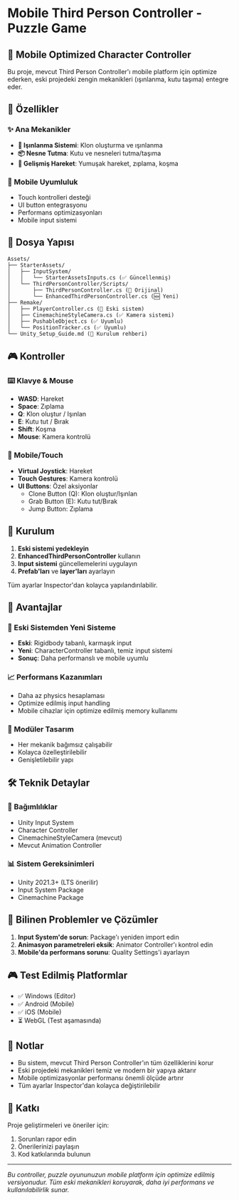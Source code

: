 # Mobile Third Person Controller - Puzzle Game

## 📱 Mobile Optimized Character Controller

Bu proje, mevcut Third Person Controller'ı mobile platform için optimize ederken, eski projedeki zengin mekanikleri (ışınlanma, kutu taşıma) entegre eder.

## 🚀 Özellikler

### ✨ Ana Mekanikler
- **🔄 Işınlanma Sistemi**: Klon oluşturma ve ışınlanma
- **📦 Nesne Tutma**: Kutu ve nesneleri tutma/taşıma
- **🏃 Gelişmiş Hareket**: Yumuşak hareket, zıplama, koşma

### 📱 Mobile Uyumluluk
- Touch kontrolleri desteği
- UI button entegrasyonu
- Performans optimizasyonları
- Mobile input sistemi

## 📂 Dosya Yapısı

```
Assets/
├── StarterAssets/
│   ├── InputSystem/
│   │   └── StarterAssetsInputs.cs (✅ Güncellenmiş)
│   └── ThirdPersonController/Scripts/
│       ├── ThirdPersonController.cs (📄 Orijinal)
│       └── EnhancedThirdPersonController.cs (🆕 Yeni)
├── Remake/
│   ├── PlayerController.cs (📄 Eski sistem)
│   ├── CinemachineStyleCamera.cs (✅ Kamera sistemi)
│   ├── PushableObject.cs (✅ Uyumlu)
│   └── PositionTracker.cs (✅ Uyumlu)
└── Unity_Setup_Guide.md (📖 Kurulum rehberi)
```

## 🎮 Kontroller

### ⌨️ Klavye & Mouse
- **WASD**: Hareket
- **Space**: Zıplama
- **Q**: Klon oluştur / Işınlan
- **E**: Kutu tut / Bırak
- **Shift**: Koşma
- **Mouse**: Kamera kontrolü

### 📱 Mobile/Touch
- **Virtual Joystick**: Hareket
- **Touch Gestures**: Kamera kontrolü
- **UI Buttons**: Özel aksiyonlar
  - Clone Button (Q): Klon oluştur/Işınlan
  - Grab Button (E): Kutu tut/Bırak
  - Jump Button: Zıplama

## 🔧 Kurulum

1. **Eski sistemi yedekleyin**
2. **EnhancedThirdPersonController** kullanın
3. **Input sistemi** güncellemelerini uygulayın
4. **Prefab'ları** ve **layer'ları** ayarlayın

Tüm ayarlar Inspector'dan kolayca yapılandırılabilir.

## 🎯 Avantajlar

### 🔄 Eski Sistemden Yeni Sisteme
- **Eski**: Rigidbody tabanlı, karmaşık input
- **Yeni**: CharacterController tabanlı, temiz input sistemi
- **Sonuç**: Daha performanslı ve mobile uyumlu

### 📈 Performans Kazanımları
- Daha az physics hesaplaması
- Optimize edilmiş input handling
- Mobile cihazlar için optimize edilmiş memory kullanımı

### 🧩 Modüler Tasarım
- Her mekanik bağımsız çalışabilir
- Kolayca özelleştirilebilir
- Genişletilebilir yapı

## 🛠️ Teknik Detaylar

### 🔗 Bağımlılıklar
- Unity Input System
- Character Controller
- CinemachineStyleCamera (mevcut)
- Mevcut Animation Controller

### 📊 Sistem Gereksinimleri
- Unity 2021.3+ (LTS önerilir)
- Input System Package
- Cinemachine Package

## 🐛 Bilinen Problemler ve Çözümler

1. **Input System'de sorun**: Package'ı yeniden import edin
2. **Animasyon parametreleri eksik**: Animator Controller'ı kontrol edin
3. **Mobile'da performans sorunu**: Quality Settings'i ayarlayın

## 🎮 Test Edilmiş Platformlar

- ✅ Windows (Editor)
- ✅ Android (Mobile)
- ✅ iOS (Mobile)
- ⏳ WebGL (Test aşamasında)

## 📝 Notlar

- Bu sistem, mevcut Third Person Controller'ın tüm özelliklerini korur
- Eski projedeki mekanikleri temiz ve modern bir yapıya aktarır
- Mobile optimizasyonlar performansı önemli ölçüde artırır
- Tüm ayarlar Inspector'dan kolayca değiştirilebilir

## 🤝 Katkı

Proje geliştirmeleri ve öneriler için:
1. Sorunları rapor edin
2. Önerilerinizi paylaşın
3. Kod katkılarında bulunun

---

*Bu controller, puzzle oyununuzun mobile platform için optimize edilmiş versiyonudur. Tüm eski mekanikleri koruyarak, daha iyi performans ve kullanılabilirlik sunar.* 